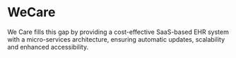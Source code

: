 # WeCare
We Care fills this gap by providing a cost-effective SaaS-based EHR system with a micro-services architecture, ensuring automatic updates, scalability and enhanced accessibility.
